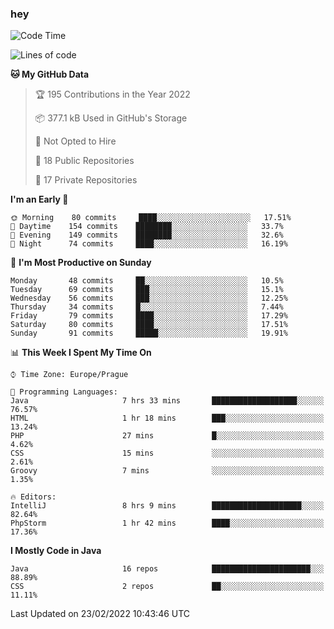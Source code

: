 ### hey

<!--START_SECTION:waka-->
![Code Time](http://img.shields.io/badge/Code%20Time-565%20hrs%2044%20mins-blue)

![Lines of code](https://img.shields.io/badge/From%20Hello%20World%20I%27ve%20Written-100%20Thousand%20lines%20of%20code-blue)

**🐱 My GitHub Data** 

> 🏆 195 Contributions in the Year 2022
 > 
> 📦 377.1 kB Used in GitHub's Storage 
 > 
> 🚫 Not Opted to Hire
 > 
> 📜 18 Public Repositories 
 > 
> 🔑 17 Private Repositories  
 > 
**I'm an Early 🐤** 

```text
🌞 Morning    80 commits     ████░░░░░░░░░░░░░░░░░░░░░   17.51% 
🌆 Daytime    154 commits    ████████░░░░░░░░░░░░░░░░░   33.7% 
🌃 Evening    149 commits    ████████░░░░░░░░░░░░░░░░░   32.6% 
🌙 Night      74 commits     ████░░░░░░░░░░░░░░░░░░░░░   16.19%

```
📅 **I'm Most Productive on Sunday** 

```text
Monday       48 commits     ██░░░░░░░░░░░░░░░░░░░░░░░   10.5% 
Tuesday      69 commits     ███░░░░░░░░░░░░░░░░░░░░░░   15.1% 
Wednesday    56 commits     ███░░░░░░░░░░░░░░░░░░░░░░   12.25% 
Thursday     34 commits     █░░░░░░░░░░░░░░░░░░░░░░░░   7.44% 
Friday       79 commits     ████░░░░░░░░░░░░░░░░░░░░░   17.29% 
Saturday     80 commits     ████░░░░░░░░░░░░░░░░░░░░░   17.51% 
Sunday       91 commits     █████░░░░░░░░░░░░░░░░░░░░   19.91%

```


📊 **This Week I Spent My Time On** 

```text
⌚︎ Time Zone: Europe/Prague

💬 Programming Languages: 
Java                     7 hrs 33 mins       ███████████████████░░░░░░   76.57% 
HTML                     1 hr 18 mins        ███░░░░░░░░░░░░░░░░░░░░░░   13.24% 
PHP                      27 mins             █░░░░░░░░░░░░░░░░░░░░░░░░   4.62% 
CSS                      15 mins             ░░░░░░░░░░░░░░░░░░░░░░░░░   2.61% 
Groovy                   7 mins              ░░░░░░░░░░░░░░░░░░░░░░░░░   1.35%

🔥 Editors: 
IntelliJ                 8 hrs 9 mins        ████████████████████░░░░░   82.64% 
PhpStorm                 1 hr 42 mins        ████░░░░░░░░░░░░░░░░░░░░░   17.36%

```

**I Mostly Code in Java** 

```text
Java                     16 repos            ██████████████████████░░░   88.89% 
CSS                      2 repos             ██░░░░░░░░░░░░░░░░░░░░░░░   11.11%

```



 Last Updated on 23/02/2022 10:43:46 UTC
<!--END_SECTION:waka-->
